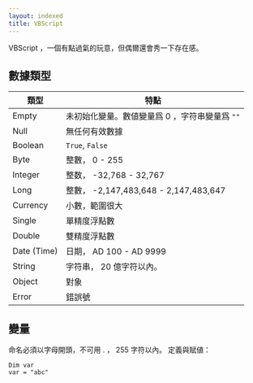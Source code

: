 ```yaml
---
layout: indexed
title: VBScript
---
```

VBScript ，一個有點過氣的玩意，但偶爾還會秀一下存在感。

## 數據類型

類型|特點
----|----
Empty|未初始化變量。數値變量爲 0 ，字符串變量爲 `""`
Null|無任何有效數據
Boolean|`True`, `False`
Byte|整數， 0 - 255
Integer|整数， -32,768 - 32,767
Long|整數， -2,147,483,648 - 2,147,483,647
Currency|小數，範圍很大
Single|單精度浮點數
Double|雙精度浮點數
Date (Time)|日期， AD 100 - AD 9999
String|字符串， 20 億字符以內。
Object|對象
Error|錯誤號

## 變量
命名必須以字母開頭，不可用 . ， 255 字符以內。
定義與賦値：
```vbscript
Dim var
var = "abc"
```